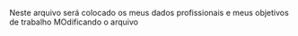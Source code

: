 Neste arquivo será colocado os meus dados profissionais e meus objetivos de trabalho
MOdificando o arquivo
